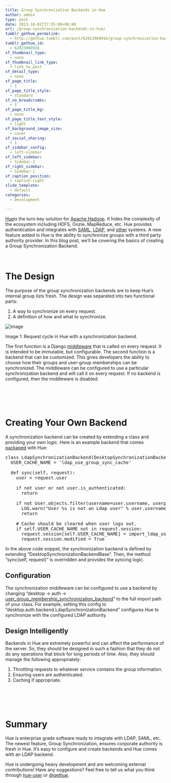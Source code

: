 ```yaml
---
title: Group Synchronization Backends in Hue
author: admin
type: post
date: 2013-10-01T17:55:00+00:00
url: /group-synchronization-backends-in-hue/
tumblr_gethue_permalink:
  - http://gethue.tumblr.com/post/62823068916/group-synchronization-backends-in-hue
tumblr_gethue_id:
  - 62823068916
sf_thumbnail_type:
  - none
sf_thumbnail_link_type:
  - link_to_post
sf_detail_type:
  - none
sf_page_title:
  - 1
sf_page_title_style:
  - standard
sf_no_breadcrumbs:
  - 1
sf_page_title_bg:
  - none
sf_page_title_text_style:
  - light
sf_background_image_size:
  - cover
sf_social_sharing:
  - 1
sf_sidebar_config:
  - left-sidebar
sf_left_sidebar:
  - Sidebar-2
sf_right_sidebar:
  - Sidebar-1
sf_caption_position:
  - caption-right
slide_template:
  - default
categories:
  - Development

---
```

<p id="docs-internal-guid-63e96778-7525-df72-d153-e369f8395313">
  <a href="http://cloudera.github.com/hue/">Hue</a><span>is the turn-key solution for </span><a href="http://hadoop.apache.com/">Apache Hadoop</a><span>. It hides the complexity of the ecosystem including HDFS, Oozie, MapReduce, etc. Hue provides authentication and integrates with </span><a href="http://gethue.tumblr.com/post/62273866476/sso-with-hue-new-saml-backend">SAML</a><span>, </span><a href="http://gethue.tumblr.com/post/48706063756/how-to-manage-permissions-in-hue">LDAP</a><span>, and </span><a href="http://gethue.tumblr.com/post/50341521241/single-sign-on-in-hue-with-twitter-and-oauth">other</a><span> systems. A new feature added in Hue is the ability to synchronize groups with a third party authority provider. In this blog post, we’ll be covering the basics of creating a Group Synchronization Backend.</span>
</p>

<span> </span>

# <span>The Design</span>

<span>The purpose of the group synchronization backends are to keep Hue’s internal group lists fresh. The design was separated into two functional parts:</span>

  1. <span>A way to synchronize on every request.</span>
  2. <span>A definition of how and what to synchronize.</span>

![image][1]

<span>Image 1: Request cycle in Hue with a synchronization backend.</span>

<span>The first function is a Django </span>[<span>middleware</span>][2] <span>that is called on every request. It is intended to be immutable, but configurable. The second function is a backend that can be customized. This gives developers the ability to choose how their groups and user-group memberships can be synchronized. The middleware can be configured to use a particular synchronization backend and will call it on every request. If no backend is configured, then the middleware is disabled.</span>

# <span> </span>

# <span>Creating Your Own Backend</span>

<span>A synchronization backend can be created by extending a class and providing your own logic. Here is an example backend that comes </span>[<span>packaged</span>][3] <span>with Hue:</span>

<pre class="code">class LdapSynchronizationBackend(DesktopSynchronizationBackendBase):
  USER_CACHE_NAME = 'ldap_use_group_sync_cache'

  def sync(self, request):
    user = request.user

    if not user or not user.is_authenticated:
      return

    if not User.objects.filter(username=user.username, userprofile__creation_method=str(UserProfile.CreationMethod.EXTERNAL)).exists():
      LOG.warn("User %s is not an Ldap user" % user.username)
      return

    # Cache should be cleared when user logs out.
    if self.USER_CACHE_NAME not in request.session:
      request.session[self.USER_CACHE_NAME] = import_ldap_users(user.username, sync_groups=True, import_by_dn=False)
      request.session.modified = True</pre>

<span>In the above code snippet, the synchronization backend is defined by extending “DesktopSynchronizationBackendBase”. Then, the method “sync(self, request)” is overridden and provides the syncing logic. </span>

## <span>Configuration</span>

The synchronization middleware can be configured to use a backend by changing “desktop -> auth -> [user_group_membership_synchronization_backend][4]” to the full import path of your class. For example, setting this config to “desktop.auth.backend.LdapSynchronizationBackend” configures Hue to synchronize with the configured LDAP authority.

## <span>Design Intelligently</span>

<span>Backends in Hue are extremely powerful and can affect the performance of the server. So, they should be designed in such a fashion that they do not do any operations that block for long periods of time. Also, they should manage the following appropriately:</span>

  1. <span>Throttling requests to whatever service contains the group information.</span>
  2. <span>Ensuring users are authenticated.</span>
  3. <span>Caching if appropriate.</span>

# <span> </span>

# <span>Summary</span>

<span>Hue is enterprise grade software ready to integrate with LDAP, SAML, etc. The newest feature, Group Synchronization, ensures corporate authority is fresh in Hue. It’s easy to configure and create backends and Hue comes with an LDAP backend.</span>

<span>Hue is undergoing heavy development and are welcoming external contributions! Have any suggestions? Feel free to tell us what you think through </span>[<span>hue-user</span>][5] <span>or </span>[<span>@gethue</span>][6]<span>.</span>

 [1]: http://media.tumblr.com/67f0b72e07cf0a824f6360e7ceaad73a/tumblr_inline_mu04cse78O1qzo3ii.png
 [2]: https://docs.djangoproject.com/en/1.4/topics/http/middleware/
 [3]: https://github.com/cloudera/hue/blob/23933dd0a1ce182d03549221143ea930c78640b7/desktop/core/src/desktop/auth/backend.py#L377
 [4]: https://github.com/cloudera/hue/blob/master/desktop/conf.dist/hue.ini#L98
 [5]: https://groups.google.com/a/cloudera.org/forum/?fromgroups#!forum/hue-user
 [6]: http://twitter.com/gethue/
